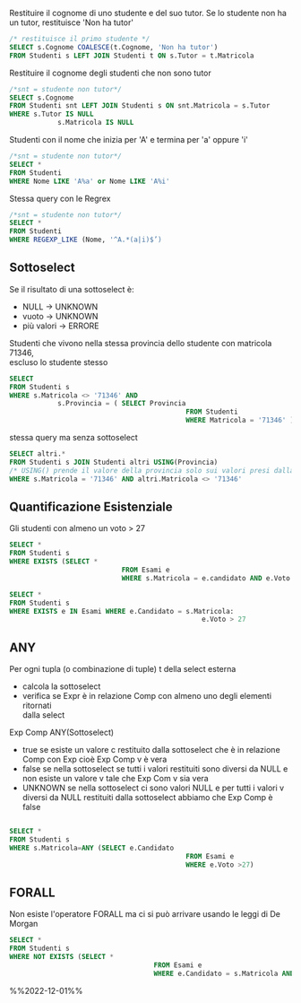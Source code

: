 
Restituire il cognome di uno studente e del suo tutor. Se lo studente non ha un tutor, restituisce 'Non ha tutor'

```SQL
/* restituisce il primo studente */
SELECT s.Cognome COALESCE(t.Cognome, 'Non ha tutor')
FROM Studenti s LEFT JOIN Studenti t ON s.Tutor = t.Matricola
```

Restituire il cognome degli studenti che non sono tutor

```SQL
/*snt = studente non tutor*/
SELECT s.Cognome
FROM Studenti snt LEFT JOIN Studenti s ON snt.Matricola = s.Tutor
WHERE s.Tutor IS NULL
			s.Matricola IS NULL
``` 


Studenti con il nome che inizia per 'A' e termina per 'a' oppure 'i'

```SQL
/*snt = studente non tutor*/
SELECT *
FROM Studenti 
WHERE Nome LIKE 'A%a' or Nome LIKE 'A%i'
``` 

Stessa query con le Regrex

```SQL
/*snt = studente non tutor*/
SELECT *
FROM Studenti 
WHERE REGEXP_LIKE (Nome, '^A.*(a|i)$’)
``` 



## Sottoselect

Se il risultato di una sottoselect è:
- NULL -> UNKNOWN
- vuoto -> UNKNOWN
- più valori -> ERRORE

Studenti che vivono nella stessa provincia dello studente con matricola 71346,  
escluso lo studente stesso
```SQL
SELECT
FROM Studenti s
WHERE s.Matricola <> '71346' AND 
			s.Provincia = ( SELECT Provincia
											FROM Studenti
											WHERE Matricola = '71346' )
```

stessa query ma senza sottoselect 

```SQL
SELECT altri.*
FROM Studenti s JOIN Studenti altri USING(Provincia)
/* USING() prende il valore della provincia solo sui valori presi dalla join */ 
WHERE s.Matricola = '71346' AND altri.Matricola <> '71346'
```
	

## Quantificazione Esistenziale

Gli studenti con almeno un voto > 27
```SQL
SELECT *
FROM Studenti s
WHERE EXISTS (SELECT *
							FROM Esami e 
							WHERE s.Matricola = e.candidato AND e.Voto > 27)
```


```SQL
SELECT *
FROM Studenti s
WHERE EXISTS e IN Esami WHERE e.Candidato = s.Matricola:
												e.Voto > 27
```


## ANY

Per ogni tupla (o combinazione di tuple) t della select esterna  
- calcola la sottoselect
- verifica se Expr è in relazione Comp con almeno uno degli elementi ritornati  
dalla select

Exp Comp ANY(Sottoselect)
- true se esiste un valore c restituito dalla sottoselect che è in relazione Comp con Exp cioè Exp Comp  v è vera
- false se nella sottoselect se tutti i valori restituiti sono diversi da NULL e non esiste un valore v tale che Exp Com v sia vera
- UNKNOWN se nella sottoselect ci sono valori NULL e per tutti i valori v diversi da NULL restituiti dalla sottoselect abbiamo che Exp Comp è false

```SQL

SELECT *  
FROM Studenti s  
WHERE s.Matricola=ANY (SELECT e.Candidato  
											FROM Esami e  
											WHERE e.Voto >27)
```

## FORALL 

Non esiste l'operatore FORALL ma ci si può arrivare usando le leggi di De Morgan

```SQL
SELECT * 
FROM Studenti s  
WHERE NOT EXISTS (SELECT *  
									FROM Esami e  
									WHERE e.Candidato = s.Matricola AND e.Voto <> 30)
```


%%2022-12-01%%

